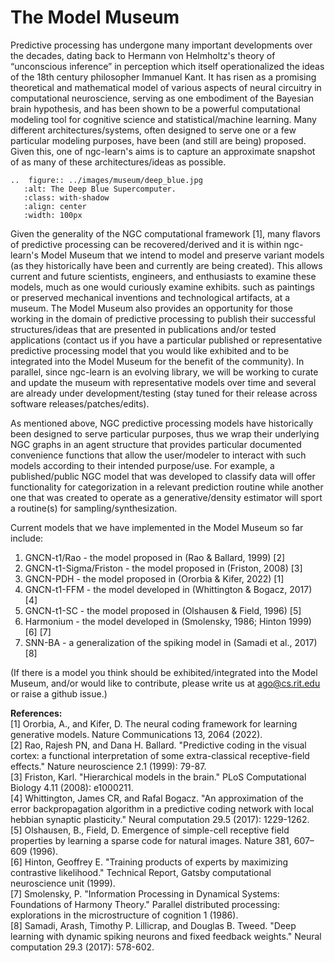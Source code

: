 # The Model Museum

Predictive processing has undergone many important developments over the decades,
dating back to Hermann von Helmholtz's theory of  “unconscious inference”
in perception which itself operationalized the ideas of the 18th century philosopher
Immanuel Kant. It has risen as a promising theoretical and mathematical model
of various aspects of neural circuitry in computational neuroscience, serving
as one embodiment of the Bayesian brain hypothesis, and has been shown to be a
powerful computational modeling tool for cognitive science and
statistical/machine learning. Many different architectures/systems, often designed to serve
one or a few particular modeling purposes, have been (and still are being) proposed.
Given this, one of ngc-learn's aims is to capture an approximate snapshot of as many
of these architectures/ideas as possible.

```{eval-rst}
..  figure:: ../images/museum/deep_blue.jpg
   :alt: The Deep Blue Supercomputer.
   :class: with-shadow
   :align: center
   :width: 100px
```

Given the generality of the NGC computational framework [1], many
flavors of predictive processing can be recovered/derived and it is within
ngc-learn's Model Museum that we intend to model and preserve variant
models (as they historically have been and currently are being created). This
allows current and future scientists, engineers, and enthusiasts to examine
these models, much as one would curiously examine exhibits. such as paintings
or preserved mechanical inventions and technological artifacts, at a museum.
The Model Museum also provides an opportunity for those working in the domain
of predictive processing to publish their successful structures/ideas that are
presented in publications and/or tested applications (contact us if you have a
particular published or representative predictive processing model that you
would like exhibited and to be integrated into the Model Museum for the benefit
of the community).
In parallel, since ngc-learn is an evolving library, we will be working to
curate and update the museum with representative models over time
and several are already under development/testing (stay tuned for their release
across software releases/patches/edits).

As mentioned above, NGC predictive processing models have historically been
designed to serve particular purposes, thus we wrap their underlying NGC graphs
in an agent structure that provides particular documented convenience functions
that allow the user/modeler to interact with such models according to their
intended purpose/use. For example, a published/public NGC model that was
developed to classify data will offer functionality for categorization in a
relevant prediction routine while another one that was created to operate as
a generative/density estimator will sport a routine(s) for sampling/synthesization.

Current models that we have implemented in the Model Museum so far include:
1. GNCN-t1/Rao - the model proposed in (Rao &amp; Ballard, 1999) [2]
2. GNCN-t1-Sigma/Friston - the model proposed in (Friston, 2008) [3]
3. GNCN-PDH - the model proposed in (Ororbia &amp; Kifer, 2022) [1]
4. GNCN-t1-FFM - the model developed in (Whittington &amp; Bogacz, 2017) [4]
5. GNCN-t1-SC - the model proposed in (Olshausen &amp; Field, 1996) [5]
6. Harmonium - the model developed in (Smolensky, 1986; Hinton 1999) [6] [7]
7. SNN-BA - a generalization of the spiking model in (Samadi et al., 2017) [8]

(If there is a model you think should be exhibited/integrated into the Model
Museum, and/or would like to contribute, please write us at ago@cs.rit.edu or
raise a github issue.)


**References:** <br>
[1] Ororbia, A., and Kifer, D. The neural coding framework for learning
generative models. Nature Communications 13, 2064 (2022). <br>
[2] Rao, Rajesh PN, and Dana H. Ballard. "Predictive coding in the visual cortex:
a functional interpretation of some extra-classical receptive-field effects."
Nature neuroscience 2.1 (1999): 79-87. <br>
[3] Friston, Karl. "Hierarchical models in the brain." PLoS Computational
Biology 4.11 (2008): e1000211. <br>
[4] Whittington, James CR, and Rafal Bogacz. "An approximation of the error
backpropagation algorithm in a predictive coding network with local hebbian
synaptic plasticity." Neural computation 29.5 (2017): 1229-1262. <br>
[5] Olshausen, B., Field, D. Emergence of simple-cell receptive field properties
by learning a sparse code for natural images. Nature 381, 607–609 (1996). <br>
[6] Hinton, Geoffrey E. "Training products of experts by maximizing contrastive
likelihood." Technical Report, Gatsby computational neuroscience unit (1999). <br>
[7] Smolensky, P. "Information Processing in Dynamical Systems: Foundations of
Harmony Theory." Parallel distributed processing: explorations in the
microstructure of cognition 1 (1986). <br>
[8] Samadi, Arash, Timothy P. Lillicrap, and Douglas B. Tweed. "Deep learning with
dynamic spiking neurons and fixed feedback weights." Neural computation 29.3
(2017): 578-602.
